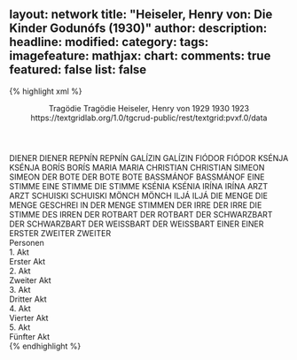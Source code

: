 layout: network
title: "Heiseler, Henry von: Die Kinder Godunófs (1930)"
author:
description:
headline:
modified:
category:
tags:
imagefeature:
mathjax:
chart:
comments: true
featured: false
list: false
---
{% highlight xml %}
<?xml-model href="https://raw.githubusercontent.com/DLiNa/project/master/rules/lina.rnc"?><?xml-model href="https://raw.githubusercontent.com/DLiNa/project/master/rules/lina.sch"?>
<play xmlns="http://lina.digital">
  <header>
    <title>Die Kinder Godunófs</title>
    <subtitle>Tragödie</subtitle>
    <genretitle>Tragödie</genretitle>
    <author>Heiseler, Henry von</author>
    <date type="print" when="1929">1929</date>
    <date type="premiere" when="1930">1930</date>
    <date type="written" when="1923">1923</date>
    <source>https://textgridlab.org/1.0/tgcrud-public/rest/textgrid:pvxf.0/data</source>
  </header>
  <personae>
    <character>
      <name>DIENER</name>
      <alias xml:id="diener">
        <name>DIENER</name>
      </alias>
    </character>
    <character>
      <name>REPNÍN</name>
      <alias xml:id="repnín">
        <name>REPNÍN</name>
      </alias>
    </character>
    <character>
      <name>GALÍZIN</name>
      <alias xml:id="galízin">
        <name>GALÍZIN</name>
      </alias>
    </character>
    <character>
      <name>FIÓDOR</name>
      <alias xml:id="fiódor">
        <name>FIÓDOR</name>
      </alias>
    </character>
    <character>
      <name>KSÉNJA</name>
      <alias xml:id="ksénja">
        <name>KSÉNJA</name>
      </alias>
    </character>
    <character>
      <name>BORÍS</name>
      <alias xml:id="borís">
        <name>BORÍS</name>
      </alias>
    </character>
    <character>
      <name>MARIA</name>
      <alias xml:id="maria">
        <name>MARIA</name>
      </alias>
    </character>
    <character>
      <name>CHRISTIAN</name>
      <alias xml:id="christian">
        <name>CHRISTIAN</name>
      </alias>
    </character>
    <character>
      <name>SIMEON</name>
      <alias xml:id="simeon">
        <name>SIMEON</name>
      </alias>
    </character>
    <character>
      <name>DER BOTE</name>
      <alias xml:id="der_bote">
        <name>DER BOTE</name>
      </alias>
      <alias xml:id="bote">
        <name>BOTE</name>
      </alias>
    </character>
    <character>
      <name>BASSMÁNOF</name>
      <alias xml:id="bassmánof">
        <name>BASSMÁNOF</name>
      </alias>
    </character>
    <character>
      <name>EINE STIMME</name>
      <alias xml:id="eine_stimme">
        <name>EINE STIMME</name>
      </alias>
      <alias xml:id="die_stimme">
        <name>DIE STIMME</name>
      </alias>
    </character>
    <character>
      <name>KSÉNIA</name>
      <alias xml:id="ksénia">
        <name>KSÉNIA</name>
      </alias>
    </character>
    <character>
      <name>IRÍNA</name>
      <alias xml:id="irína">
        <name>IRÍNA</name>
      </alias>
    </character>
    <character>
      <name>ARZT</name>
      <alias xml:id="arzt">
        <name>ARZT</name>
      </alias>
    </character>
    <character>
      <name>SCHUISKI</name>
      <alias xml:id="schuiski">
        <name>SCHUISKI</name>
      </alias>
    </character>
    <character>
      <name>MÖNCH</name>
      <alias xml:id="mönch">
        <name>MÖNCH</name>
      </alias>
    </character>
    <character>
      <name>ILJÁ</name>
      <alias xml:id="iljá">
        <name>ILJÁ</name>
      </alias>
    </character>
    <character>
      <name>DIE MENGE</name>
      <alias xml:id="die_menge">
        <name>DIE MENGE</name>
      </alias>
      <alias xml:id="geschrei_in_der_menge">
        <name>GESCHREI IN DER MENGE</name>
      </alias>
      <alias xml:id="stimmen">
        <name>STIMMEN</name>
      </alias>
    </character>
    <character>
      <name>DER IRRE</name>
      <alias xml:id="der_irre">
        <name>DER IRRE</name>
      </alias>
      <alias xml:id="die_stimme_des_irren">
        <name>DIE STIMME DES IRREN</name>
      </alias>
    </character>
    <character>
      <name>DER ROTBART</name>
      <alias xml:id="der_rotbart">
        <name>DER ROTBART</name>
      </alias>
    </character>
    <character>
      <name>DER SCHWARZBART</name>
      <alias xml:id="der_schwarzbart">
        <name>DER SCHWARZBART</name>
      </alias>
    </character>
    <character>
      <name>DER WEISSBART</name>
      <alias xml:id="der_weissbart">
        <name>DER WEISSBART</name>
      </alias>
    </character>
    <character>
      <name>EINER</name>
      <alias xml:id="einer">
        <name>EINER</name>
      </alias>
      <alias xml:id="erster">
        <name>ERSTER</name>
      </alias>
    </character>
    <character>
      <name>ZWEITER</name>
      <alias xml:id="zweiter">
        <name>ZWEITER</name>
      </alias>
    </character>
  </personae>
  <text>
    <div>
      <head>Personen</head>
    </div>
    <div>
      <head>1. Akt</head>
      <div>
        <head>Erster Akt</head>
        <sp who="#diener">
          <amount n="4" unit="speech_acts"/>
          <amount n="80" unit="words"/>
          <amount n="13" unit="lines"/>
          <amount n="460" unit="chars"/>
        </sp>
        <sp who="#repnín">
          <amount n="31" unit="speech_acts"/>
          <amount n="625" unit="words"/>
          <amount n="98" unit="lines"/>
          <amount n="3116" unit="chars"/>
        </sp>
        <sp who="#galízin">
          <amount n="22" unit="speech_acts"/>
          <amount n="362" unit="words"/>
          <amount n="58" unit="lines"/>
          <amount n="1797" unit="chars"/>
        </sp>
        <sp who="#fiódor">
          <amount n="16" unit="speech_acts"/>
          <amount n="207" unit="words"/>
          <amount n="36" unit="lines"/>
          <amount n="1001" unit="chars"/>
        </sp>
        <sp who="#ksénja">
          <amount n="24" unit="speech_acts"/>
          <amount n="357" unit="words"/>
          <amount n="57" unit="lines"/>
          <amount n="1609" unit="chars"/>
        </sp>
        <sp who="#borís">
          <amount n="56" unit="speech_acts"/>
          <amount n="1501" unit="words"/>
          <amount n="218" unit="lines"/>
          <amount n="7453" unit="chars"/>
        </sp>
        <sp who="#maria">
          <amount n="10" unit="speech_acts"/>
          <amount n="97" unit="words"/>
          <amount n="19" unit="lines"/>
          <amount n="446" unit="chars"/>
        </sp>
        <sp who="#christian">
          <amount n="4" unit="speech_acts"/>
          <amount n="56" unit="words"/>
          <amount n="8" unit="lines"/>
          <amount n="268" unit="chars"/>
        </sp>
        <sp who="#simeon">
          <amount n="5" unit="speech_acts"/>
          <amount n="60" unit="words"/>
          <amount n="11" unit="lines"/>
          <amount n="319" unit="chars"/>
        </sp>
        <sp who="#der_bote">
          <amount n="1" unit="speech_acts"/>
          <amount n="19" unit="words"/>
          <amount n="3" unit="lines"/>
          <amount n="93" unit="chars"/>
        </sp>
        <sp who="#bassmánof">
          <amount n="4" unit="speech_acts"/>
          <amount n="84" unit="words"/>
          <amount n="15" unit="lines"/>
          <amount n="454" unit="chars"/>
        </sp>
        <sp who="#bote">
          <amount n="4" unit="speech_acts"/>
          <amount n="68" unit="words"/>
          <amount n="11" unit="lines"/>
          <amount n="360" unit="chars"/>
        </sp>
        <sp who="#eine_stimme">
          <amount n="1" unit="speech_acts"/>
          <amount n="5" unit="words"/>
          <amount n="1" unit="lines"/>
          <amount n="28" unit="chars"/>
        </sp>
      </div>
    </div>
    <div>
      <head>2. Akt</head>
      <div>
        <head>Zweiter Akt</head>
        <sp who="#ksénia">
          <amount n="8" unit="speech_acts"/>
          <amount n="206" unit="words"/>
          <amount n="30" unit="lines"/>
          <amount n="975" unit="chars"/>
        </sp>
        <sp who="#irína">
          <amount n="3" unit="speech_acts"/>
          <amount n="15" unit="words"/>
          <amount n="4" unit="lines"/>
          <amount n="82" unit="chars"/>
        </sp>
        <sp who="#arzt">
          <amount n="5" unit="speech_acts"/>
          <amount n="172" unit="words"/>
          <amount n="24" unit="lines"/>
          <amount n="881" unit="chars"/>
        </sp>
        <sp who="#borís">
          <amount n="60" unit="speech_acts"/>
          <amount n="1646" unit="words"/>
          <amount n="236" unit="lines"/>
          <amount n="8090" unit="chars"/>
        </sp>
        <sp who="#schuiski">
          <amount n="11" unit="speech_acts"/>
          <amount n="117" unit="words"/>
          <amount n="23" unit="lines"/>
          <amount n="614" unit="chars"/>
        </sp>
        <sp who="#simeon">
          <amount n="5" unit="speech_acts"/>
          <amount n="39" unit="words"/>
          <amount n="7" unit="lines"/>
          <amount n="193" unit="chars"/>
        </sp>
        <sp who="#maria">
          <amount n="3" unit="speech_acts"/>
          <amount n="29" unit="words"/>
          <amount n="5" unit="lines"/>
          <amount n="132" unit="chars"/>
        </sp>
        <sp who="#mönch">
          <amount n="22" unit="speech_acts"/>
          <amount n="474" unit="words"/>
          <amount n="77" unit="lines"/>
          <amount n="2436" unit="chars"/>
        </sp>
        <sp who="#galízin">
          <amount n="5" unit="speech_acts"/>
          <amount n="59" unit="words"/>
          <amount n="12" unit="lines"/>
          <amount n="291" unit="chars"/>
        </sp>
        <sp who="#fiódor">
          <amount n="17" unit="speech_acts"/>
          <amount n="165" unit="words"/>
          <amount n="30" unit="lines"/>
          <amount n="786" unit="chars"/>
        </sp>
      </div>
    </div>
    <div>
      <head>3. Akt</head>
      <div>
        <head>Dritter Akt</head>
        <sp who="#schuiski">
          <amount n="12" unit="speech_acts"/>
          <amount n="248" unit="words"/>
          <amount n="36" unit="lines"/>
          <amount n="1235" unit="chars"/>
        </sp>
        <sp who="#maria">
          <amount n="12" unit="speech_acts"/>
          <amount n="193" unit="words"/>
          <amount n="30" unit="lines"/>
          <amount n="906" unit="chars"/>
        </sp>
        <sp who="#ksénja">
          <amount n="20" unit="speech_acts"/>
          <amount n="384" unit="words"/>
          <amount n="54" unit="lines"/>
          <amount n="1778" unit="chars"/>
        </sp>
        <sp who="#iljá">
          <amount n="25" unit="speech_acts"/>
          <amount n="494" unit="words"/>
          <amount n="73" unit="lines"/>
          <amount n="2514" unit="chars"/>
        </sp>
        <sp who="#borís">
          <amount n="40" unit="speech_acts"/>
          <amount n="1481" unit="words"/>
          <amount n="197" unit="lines"/>
          <amount n="7383" unit="chars"/>
        </sp>
        <sp who="#eine_stimme">
          <amount n="1" unit="speech_acts"/>
          <amount n="1" unit="words"/>
          <amount n="1" unit="lines"/>
          <amount n="5" unit="chars"/>
        </sp>
        <sp who="#die_stimme">
          <amount n="2" unit="speech_acts"/>
          <amount n="14" unit="words"/>
          <amount n="3" unit="lines"/>
          <amount n="60" unit="chars"/>
        </sp>
        <sp who="#simeon">
          <amount n="7" unit="speech_acts"/>
          <amount n="150" unit="words"/>
          <amount n="23" unit="lines"/>
          <amount n="764" unit="chars"/>
        </sp>
      </div>
    </div>
    <div>
      <head>4. Akt</head>
      <div>
        <head>Vierter Akt</head>
        <sp who="#die_menge">
          <amount n="8" unit="speech_acts"/>
          <amount n="180" unit="words"/>
          <amount n="20" unit="lines"/>
          <amount n="863" unit="chars"/>
        </sp>
        <sp who="#der_irre">
          <amount n="10" unit="speech_acts"/>
          <amount n="220" unit="words"/>
          <amount n="30" unit="lines"/>
          <amount n="1031" unit="chars"/>
        </sp>
        <sp who="#der_rotbart">
          <amount n="8" unit="speech_acts"/>
          <amount n="314" unit="words"/>
          <amount n="42" unit="lines"/>
          <amount n="1567" unit="chars"/>
        </sp>
        <sp who="#der_schwarzbart">
          <amount n="8" unit="speech_acts"/>
          <amount n="218" unit="words"/>
          <amount n="31" unit="lines"/>
          <amount n="1104" unit="chars"/>
        </sp>
        <sp who="#der_weissbart">
          <amount n="5" unit="speech_acts"/>
          <amount n="88" unit="words"/>
          <amount n="13" unit="lines"/>
          <amount n="432" unit="chars"/>
        </sp>
        <sp who="#einer">
          <amount n="2" unit="speech_acts"/>
          <amount n="7" unit="words"/>
          <amount n="2" unit="lines"/>
          <amount n="31" unit="chars"/>
        </sp>
        <sp who="#geschrei_in_der_menge">
          <amount n="1" unit="speech_acts"/>
          <amount n="13" unit="words"/>
          <amount n="2" unit="lines"/>
          <amount n="69" unit="chars"/>
        </sp>
        <sp who="#borís">
          <amount n="14" unit="speech_acts"/>
          <amount n="347" unit="words"/>
          <amount n="50" unit="lines"/>
          <amount n="1802" unit="chars"/>
        </sp>
        <sp who="#stimmen">
          <amount n="6" unit="speech_acts"/>
          <amount n="129" unit="words"/>
          <amount n="16" unit="lines"/>
          <amount n="635" unit="chars"/>
        </sp>
        <sp who="#zweiter">
          <amount n="3" unit="speech_acts"/>
          <amount n="15" unit="words"/>
          <amount n="3" unit="lines"/>
          <amount n="76" unit="chars"/>
        </sp>
        <sp who="#erster">
          <amount n="1" unit="speech_acts"/>
          <amount n="14" unit="words"/>
          <amount n="3" unit="lines"/>
          <amount n="72" unit="chars"/>
        </sp>
      </div>
    </div>
    <div>
      <head>5. Akt</head>
      <div>
        <head>Fünfter Akt</head>
        <sp who="#borís">
          <amount n="27" unit="speech_acts"/>
          <amount n="999" unit="words"/>
          <amount n="133" unit="lines"/>
          <amount n="4939" unit="chars"/>
        </sp>
        <sp who="#der_irre">
          <amount n="8" unit="speech_acts"/>
          <amount n="258" unit="words"/>
          <amount n="36" unit="lines"/>
          <amount n="1321" unit="chars"/>
        </sp>
        <sp who="#die_stimme_des_irren">
          <amount n="2" unit="speech_acts"/>
          <amount n="32" unit="words"/>
          <amount n="5" unit="lines"/>
          <amount n="143" unit="chars"/>
        </sp>
        <sp who="#ksénja">
          <amount n="16" unit="speech_acts"/>
          <amount n="282" unit="words"/>
          <amount n="41" unit="lines"/>
          <amount n="1295" unit="chars"/>
        </sp>
      </div>
    </div>
  </text>
</play>
{% endhighlight %}